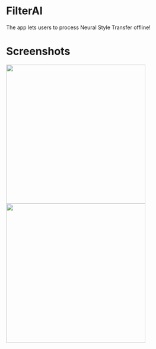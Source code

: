 # FilterAI
The app lets users to process Neural Style Transfer offline!

# Screenshots
<img src="./images/IMG_2975.PNG" width=375/> <img src="./images/IMG_2977.PNG" width=375/>
